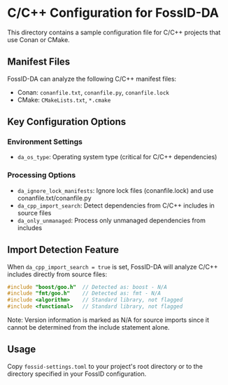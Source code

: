 # C/C++ Configuration for FossID-DA

This directory contains a sample configuration file for C/C++ projects that use Conan or CMake.

## Manifest Files
FossID-DA can analyze the following C/C++ manifest files:
- Conan: `conanfile.txt`, `conanfile.py`, `conanfile.lock`
- CMake: `CMakeLists.txt`, `*.cmake`

## Key Configuration Options

### Environment Settings
- `da_os_type`: Operating system type (critical for C/C++ dependencies)

### Processing Options
- `da_ignore_lock_manifests`: Ignore lock files (conanfile.lock) and use conanfile.txt/conanfile.py
- `da_cpp_import_search`: Detect dependencies from C/C++ includes in source files
- `da_only_unmanaged`: Process only unmanaged dependencies from includes

## Import Detection Feature
When `da_cpp_import_search = true` is set, FossID-DA will analyze C/C++ includes directly from source files:

```cpp
#include "boost/goo.h"  // Detected as: boost - N/A
#include "fmt/goo.h"    // Detected as: fmt - N/A
#include <algorithm>    // Standard library, not flagged
#include <functional>   // Standard library, not flagged
```

Note: Version information is marked as N/A for source imports since it cannot be determined from the include statement alone.

## Usage
Copy `fossid-settings.toml` to your project's root directory or to the directory specified in your FossID configuration. 